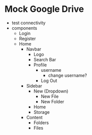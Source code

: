 # Mock Google Drive

- test connectivity
- components
    - Login
    - Register
    - Home
        - Navbar
            - Logo
            - Search Bar
            - Profile
                - username
                    - change username?
                - Log Out
        - Sidebar
            - New (Dropdown)
                - New File
                - New Folder
            - Home
            - Storage
        - Content
            - Folders
            - Files